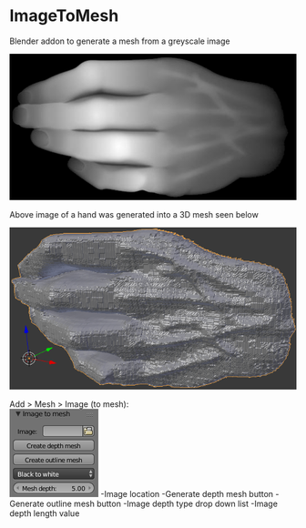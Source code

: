 # ImageToMesh
Blender addon to generate a mesh from a greyscale image

![2D hand](/readme/hand.png?raw=true "2D hand")  

Above image of a hand was generated into a 3D mesh seen below  

![3D hand](/readme/Hand3D.png?raw=true "3D hand")  

Add > Mesh > Image (to mesh):  
![Create mesh settings](/readme/ImageToMeshSettings.png?raw=true "Create mesh settings")
-Image location
-Generate depth mesh button
-Generate outline mesh button
-Image depth type drop down list
-Image depth length value
